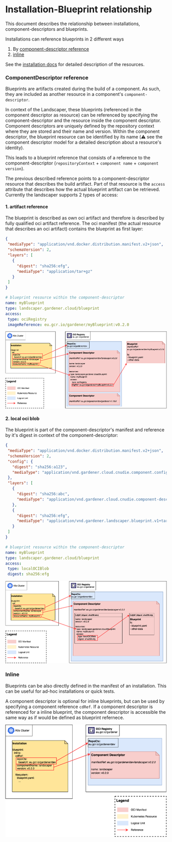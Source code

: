 # Installation-Blueprint relationship

This document describes the relationship between installations, component-descriptors and blueprints.

Installations can reference blueprints in 2 different ways
1. By [component-descriptor reference](#componentdescriptor-reference)
2. [inline](#inline)

See the [installation docs](../usage/Installations.md#blueprint) for detailed description of the resources.

### ComponentDescriptor reference

Blueprints are artifacts created during the build of a component. As such, they are included as another resource in a component's `component-descriptor`. 

In context of the Landscaper, these blueprints (referenced in the component descriptor as resource) can be referenced by specifying the component-descriptor and the resource inside the component descriptor.<br>
Component descriptors are uniquely defined by the repository context where they are stored and their name and version.
Within the component descriptor, the blueprint resource can be identified by its name (:warning: see the component descriptor model for a detailed description about a resource's identity).

This leads to a blueprint reference that consists of a reference to the component-descriptor (`repositoryContext` + `component name` + `component version`).

The previous described reference points to a component-descriptor resource that describes the build artifact.
Part of that resource is the `access` attribute that describes how the actual blueprint artifact can be retrieved.<br>
Currently the landscaper supports 2 types of access:
#### 1. artifact reference
The blueprint is described as own oci artifact and therefore is described by fully qualified oci artifact reference. The oci manifest (the actual resource that describes an oci artifact) contains the blueprint as first layer:
```json
{
 "mediaType": "application/vnd.docker.distribution.manifest.v2+json",
 "schemaVersion": 2,
 "layers": [
   {
     "digest": "sha256:efg",
     "mediaType": "application/tar+gz"
   }
 ]
}
```
```yaml
# blueprint resource within the component-descriptor
name: myBlueprint
type: landscaper.gardener.cloud/blueprint
access:
 type: ociRegistry
 imageReference: eu.gcr.io/gardener/myBlueprint:v0.2.0
```
![blueprint artifact reference](../images/compdesc-blueprint-ref-relationship.png)

#### 2. local oci blob
The blueprint is part of the component-descriptor's manifest and reference by it's digest in context of the component-descriptor:
```json
{
 "mediaType": "application/vnd.docker.distribution.manifest.v2+json",
 "schemaVersion": 2,
 "config": {
   "digest": "sha256:a123",
   "mediaType": "application/vnd.gardener.cloud.cnudie.component.config.v1+json"
 },
 "layers": [
   {
     "digest": "sha256:abc",
     "mediaType": "application/vnd.gardener.cloud.cnudie.component-descriptor.v2+json"
   },
   {
     "digest": "sha256:efg",
     "mediaType": "application/vnd.gardener.landscaper.blueprint.v1+tar+gzip"
   }
 ]
}
```

```yaml
# blueprint resource within the component-descriptor
name: myBlueprint
type: landscaper.gardener.cloud/blueprint
access:
 type: localOCIBlob
 digest: sha256:efg
```

![blueprint local reference](../images/comdesc-blueprint-ref-local.png)

### Inline

Blueprints can be also directly defined in the manifest of an installation.
This can be useful for ad-hoc installations or quick tests.

A component descriptor is optional for inline blueprints, but can be used by specifying a component reference `cdRef`.
If a component descriptor is referenced for a inline blueprint, the component descriptor is accessible the same way as if would be defined as blueprint refernece.

![blueprint inline](../images/compdesc-blueprint-inline-relationship.png)
